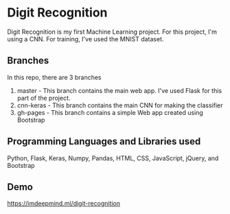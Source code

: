 # Digit Recognition

Digit Recognition is my first Machine Learning project. For this project, I'm using a CNN. For training, I've used the MNIST dataset. 

## Branches
In this repo, there are 3 branches
1. master - This branch contains the main web app. I've used Flask for this part of the project.
2. cnn-keras - This branch contains the main CNN for making the classifier
3. gh-pages - This branch contains a simple Web app created using Bootstrap 

## Programming Languages and Libraries used
Python, Flask, Keras, Numpy, Pandas, HTML, CSS, JavaScript, jQuery, and Bootstrap

## Demo
https://imdeepmind.ml/digit-recognition
